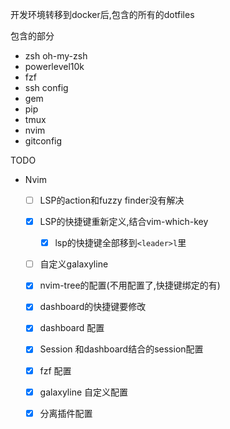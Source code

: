 开发环境转移到docker后,包含的所有的dotfiles

包含的部分
* zsh oh-my-zsh
* powerlevel10k
* fzf
* ssh config
* gem
* pip
* tmux
* nvim
* gitconfig


TODO
+ Nvim
	+ [ ] LSP的action和fuzzy finder没有解决
	+ [x] LSP的快捷键重新定义,结合vim-which-key
		- [x] lsp的快捷键全部移到`<leader>l`里
	+ [ ] 自定义galaxyline
	+ [x] nvim-tree的配置(不用配置了,快捷键绑定的有)
	+ [x] dashboard的快捷键要修改
	+ [x] dashboard 配置
	+ [x] Session 和dashboard结合的session配置
	+ [x] fzf 配置
	+ [x] galaxyline 自定义配置
	+ [x] 分离插件配置

